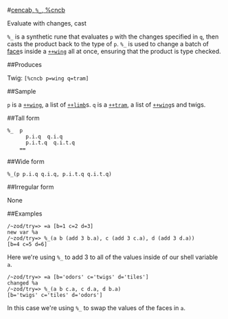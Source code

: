 #[cencab, `%_`, %cncb](#cncb)

Evaluate with changes, cast

`%_` is a synthetic rune that evaluates `p` with the changes specified in `q`, then casts the product back to the type of `p`. `%_` is used to change a batch of [face]()s inside a [`++wing`]() all at once, ensuring that the product is type checked.

##Produces

Twig: `[%cncb p=wing q=tram]`

##Sample

`p` is a [`++wing`](), a list of [`++limb`]()s.
`q` is a [`++tram`](), a list of [`++wing`]()s and twigs.

##Tall form

    %_  p
          p.i.q  q.i.q
          p.i.t.q  q.i.t.q
        ==

##Wide form

    %_(p p.i.q q.i.q, p.i.t.q q.i.t.q)

##Irregular form

None

##Examples

    /~zod/try=> =a [b=1 c=2 d=3]
    new var %a
    /~zod/try=> %_(a b (add 3 b.a), c (add 3 c.a), d (add 3 d.a))
    [b=4 c=5 d=6]

Here we're using `%_` to add 3 to all of the values inside of our shell variable `a`.

    /~zod/try=> =a [b='odors' c='twigs' d='tiles']
    changed %a
    /~zod/try=> %_(a b c.a, c d.a, d b.a)
    [b='twigs' c='tiles' d='odors']

In this case we're using `%_` to swap the values of the faces in `a`.